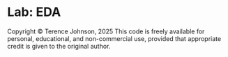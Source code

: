 # Lab: EDA

Copyright © Terence Johnson, 2025
This code is freely available for personal, educational, and non-commercial use, provided that appropriate credit is given to the original author.
